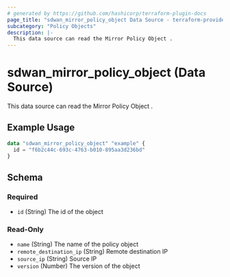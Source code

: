 ```yaml
---
# generated by https://github.com/hashicorp/terraform-plugin-docs
page_title: "sdwan_mirror_policy_object Data Source - terraform-provider-sdwan"
subcategory: "Policy Objects"
description: |-
  This data source can read the Mirror Policy Object .
---
```


# sdwan_mirror_policy_object (Data Source)

This data source can read the Mirror Policy Object .

## Example Usage

```terraform
data "sdwan_mirror_policy_object" "example" {
  id = "f6b2c44c-693c-4763-b010-895aa3d236bd"
}
```

<!-- schema generated by tfplugindocs -->
## Schema

### Required

- `id` (String) The id of the object

### Read-Only

- `name` (String) The name of the policy object
- `remote_destination_ip` (String) Remote destination IP
- `source_ip` (String) Source IP
- `version` (Number) The version of the object
